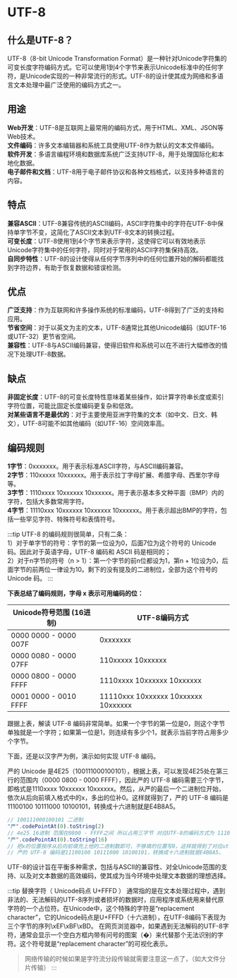 # UTF-8

## 什么是UTF-8？
UTF-8（8-bit Unicode Transformation Format）是一种针对Unicode字符集的可变长度字符编码方式。它可以使用1到4个字节来表示Unicode标准中的任何字符，是Unicode实现的一种非常流行的形式。UTF-8的设计使其成为网络和多语言文本处理中最广泛使用的编码方式之一。

## 用途
**Web开发**：UTF-8是互联网上最常用的编码方式，用于HTML、XML、JSON等Web技术。        
**文件编码**：许多文本编辑器和系统工具使用UTF-8作为默认的文本文件编码。  
**软件开发**：多语言编程环境和数据库系统广泛支持UTF-8，用于处理国际化和本地化数据。  
**电子邮件和文档**：UTF-8用于电子邮件协议和各种文档格式，以支持多种语言的内容。  

## 特点
**兼容ASCII**：UTF-8兼容传统的ASCII编码，ASCII字符集中的字符在UTF-8中保持单字节不变，这简化了ASCII文本到UTF-8文本的转换过程。   
**可变长度**：UTF-8使用1到4个字节来表示字符，这使得它可以有效地表示Unicode字符集中的任何字符，同时对于常用的ASCII字符集保持高效。   
**自同步特性**：UTF-8的设计使得从任何字节序列中的任何位置开始的解码都能找到字符边界，有助于恢复数据和错误检测。 

## 优点
**广泛支持**：作为互联网和许多操作系统的标准编码，UTF-8得到了广泛的支持和应用。  
**节省空间**：对于以英文为主的文本，UTF-8通常比其他Unicode编码（如UTF-16或UTF-32）更节省空间。      
**兼容性**：UTF-8与ASCII编码兼容，使得旧软件和系统可以在不进行大幅修改的情况下处理UTF-8数据。   

## 缺点
**非固定长度**：UTF-8的可变长度特性意味着某些操作，如计算字符串长度或索引字符位置，可能比固定长度编码更复杂和低效。  
**对某些语言不是最优的**：对于主要使用亚洲字符集的文本（如中文、日文、韩文），UTF-8可能不如其他编码（如UTF-16）空间效率高。 

## 编码规则
**1字节**：0xxxxxxx。用于表示标准ASCII字符，与ASCII编码兼容。   
**2字节**：110xxxxx 10xxxxxx。用于表示拉丁字母扩展、希腊字母、西里尔字母等。    
**3字节**：1110xxxx 10xxxxxx 10xxxxxx。用于表示基本多文种平面（BMP）内的字符，包括大多数常用字符。  
**4字节**：11110xxx 10xxxxxx 10xxxxxx 10xxxxxx。用于表示超出BMP的字符，包括一些罕见字符、特殊符号和表情符号。  

:::tip
UTF-8 的编码规则很简单，只有二条：  
1）对于单字节的符号：字节的第一位设为0，后面7位为这个符号的 Unicode 码。因此对于英语字母，UTF-8 编码和 ASCII 码是相同的；   
2）对于n字节的符号（n > 1）：第一个字节的前n位都设为1，第n + 1位设为0，后面字节的前两位一律设为10。剩下的没有提及的二进制位，全部为这个符号的 Unicode 码。
:::

**下表总结了编码规则，字母 x 表示可用编码的位：**

| Unicode符号范围 (16进制)      | UTF-8编码方式                       |
| --------------------- | ----------------------------------- |
| 0000 0000 - 0000 007F | 0xxxxxxx                            |
| 0000 0080 - 0000 07FF | 110xxxxx 10xxxxxx                   |
| 0000 0800 - 0000 FFFF | 1110xxxx 10xxxxxx 10xxxxxx          |
| 0001 0000 - 0010 FFFF | 11110xxx 10xxxxxx 10xxxxxx 10xxxxxx |



跟据上表，解读 UTF-8 编码非常简单。如果一个字节的第一位是0，则这个字节单独就是一个字符；如果第一位是1，则连续有多少个1，就表示当前字符占用多少个字节。


下面，还是以汉字严为例，演示如何实现 UTF-8 编码。

严的 Unicode 是4E25（100111000100101），根据上表，可以发现4E25处在第三行的范围内（0000 0800 - 0000 FFFF），因此严的 UTF-8 编码需要三个字节，即格式是1110xxxx 10xxxxxx 10xxxxxx。然后，从严的最后一个二进制位开始，依次从后向前填入格式中的x，多出的位补0。这样就得到了，严的 UTF-8 编码是11100100 10111000 10100101，转换成十六进制就是E4B8A5。
```js
// 100111000100101 二进制
"严".codePointAt(0).toString(2) 
// 4e25 16进制 范围在0800 - FFFF之间 所以占用三字节 对应UTF-8的编码方式为 1110xxxx 10xxxxxx 10xxxxxx
"严".codePointAt(0).toString(16) 
// 把x的位置按序从后向前填充上他的二进制数即可，不够填的位置写0，这样就得到了对应utf编码的值
// 严的 UTF-8 编码是11100100 10111000 10100101，转换成十六进制就是E4B8A5。
```

UTF-8的设计旨在平衡多种需求，包括与ASCII的兼容性、对全Unicode范围的支持、以及对文本数据的高效编码，使其成为当今环境中处理文本数据的理想选择。

:::tip
替换字符（ Unicode码点 U+FFFD ）
通常指的是在文本处理过程中，遇到非法的、无法解码的UTF-8序列或者损坏的数据时，应用程序或系统用来替代原字符的一个占位符。在Unicode中，这个特殊的字符是“replacement character”，它的Unicode码点是U+FFFD（十六进制），在UTF-8编码下表现为三个字节的序列\xEF\xBF\xBD。
在网页浏览器中，如果遇到无法解码的UTF-8字符，通常会显示一个空白方框内带有问号的图案（�）来代替那个无法识别的字符。这个符号就是“replacement character”的可视化表示。
> 网络传输的时候如果是字符流分段传输就需要注意这一点了，（如大文件分片传输）
:::